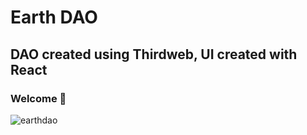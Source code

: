 # Earth DAO
## DAO created using Thirdweb, UI created with React

### **Welcome 👋**

![earthdao](https://i.ibb.co/CV2j9d1/Screenshot-2022-06-07-205605.png)
